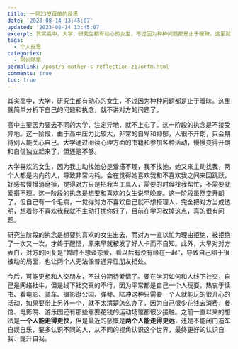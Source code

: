 ```yaml
---
title: 一只23岁母单的反思
date: '2023-08-14 13:45:07'
updated: '2023-08-14 13:45:07'
excerpt: 其实高中，大学，研究生都有动心的女生，不过因为种种问题都是止于暧昧。这里就简单分析下自己的问题和执念，就不讲对方的问题了。
tags:
  - 个人反思
categories:
  - 阿巛随笔
permalink: /post/a-mother-s-reflection-z17orfm.html
comments: true
toc: true
---
```



其实高中，大学，研究生都有动心的女生，不过因为种种问题都是止于暧昧。这里就简单分析下自己的问题和执念，就不讲对方的问题了。

高中主要因为要去不同的大学，注定异地，就不上心了。这一阶段的执念是不接受异地。这一阶段，由于高中压力比较大，非常的自卑和抑郁，人很不开朗，只会期待别人能关心自己。大学通过阅读心理方面的书籍和参加各种活动，慢慢变得开朗和自信独立起来了，但还是不够。

大学喜欢的女生，因为我主动找她总是爱搭不理，我不找她，她又来主动找我，两个人都是内向的人，导致非常内耗，会在觉得她喜欢我和不喜欢我之间来回跳跃，好感被慢慢消磨掉，觉得对方只是把我当工具人，需要的时候找我帮忙，不需要就爱搭不理。这一阶段的执念是想要和喜欢的女生说早晚安。这一阶段虽然变开朗了，但自己有一个毛病，一觉得对方不喜欢自己就不想搭理人，完全把对方当成透明，想着你不喜欢我我就不主动打扰你好了，目前在学习改掉这点，真的很有问题。

研究生阶段的执念是想要约喜欢的女生出去，而对方一直以忙为理由拒绝，被拒绝了一次又一次，才终于醒悟，原来早就被发了好人卡而不自知。此外，太早对对方表白，对方的回复是“暂时不想谈恋爱，看以后有没有缘在一起”，导致自己陷于很被动的局面，也让两个人无法像普通异性朋友相处。

今后，可能更想和人交朋友，不过分期待爱情了。要在学习如何和人线下社交，自己是网络社牛，但是线下社交真的不行，因为平常都是自己一个人玩耍，热衷于读书、看电影、骑车、摄影逛公园、弹琴、陆冲这种只需要一个人就能玩的很开心的活动，如果要带上另外一个，就不太清楚怎么办了，因为自己很少花钱去消费，餐馆、电影院、游乐园还有那些需要花钱的运动场馆都很少接触。之前一直以来的想法是**一个人能走得更快**，但是最近的感慨是**两个人能走得更远**，还是不能闭门造车自娱自乐，要多认识不同的人，从不同的视角认识这个世界，最终更好的认识自我、提升自我。
